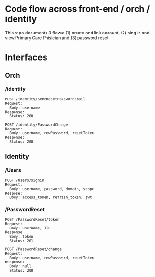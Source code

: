 # Code flow across front-end / orch / identity

This repo documents 3 flows: (1) create and link account, (2) sing in and view Primary Care Phisician and (3) password reset


# Interfaces

## Orch

### /identity

```
POST /identity/SendResetPasswordEmail
Request:
  Body: username
Response:
  Status: 200
```

```
POST /identity/PasswordChange
Request:
  Body: username, newPassword, resetToken
Response:
  Status: 200
```

## Identity

### /Users

```
POST /Users/signin
Request:
  Body: username, password, domain, scope
Respose:
  Body: access_token, refresh_token, jwt
```

### /PasswordReset

```
POST /PasswordReset/token
Request:
  Body: username, TTL
Response
  Body: token
  Status: 201
```

```
POST /PasswordReset/change
Request:
  Body: username, newPassword, resetToken
Response:
  Body: null
  Status: 200
```
